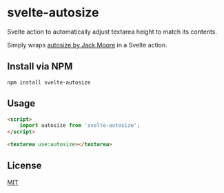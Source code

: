 # svelte-autosize

Svelte action to automatically adjust textarea height to match its contents.

Simply wraps [autosize by Jack Moore](https://github.com/jackmoore/autosize) in a Svelte action.

## Install via NPM

```
npm install svelte-autosize
```

## Usage

```html
<script>
	import autosize from 'svelte-autosize';
</script>

<textarea use:autosize></textarea>
```

## License

[MIT](https://opensource.org/licenses/mit-license.php)

